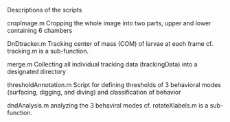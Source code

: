 Descriptions of the scripts

cropImage.m
Cropping the whole image into two parts, upper and lower containing 6 chambers

DnDtracker.m
Tracking center of mass (COM) of larvae at each frame
cf. tracking.m is a sub-function.

merge.m
Collecting all individual tracking data (trackingData) into a designated directory

thresholdAnnotation.m
Script for defining thresholds of 3 behavioral modes (surfacing, digging, and diving) and classification of behavior

dndAnalysis.m
analyzing the 3 behaviral modes
cf. rotateXlabels.m is a sub-function.
